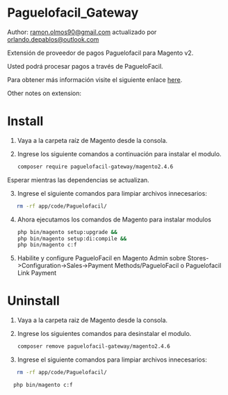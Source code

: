 Paguelofacil_Gateway
======================

Author: [ramon.olmos90@gmail.com](mailto:ramon.olmos90@gmail.com) actualizado por [orlando.depablos@outlook.com](mailto:orlando.depablos@outlook.com)

Extensión de proveedor de pagos Paguelofacil para Magento v2.

Usted podrá procesar pagos a través de PagueloFacil.

Para obtener más información visite el siguiente enlace [here](https://developers.paguelofacil.com/ecommerce/magento).

Other notes on extension: 

Install
=======

1. Vaya a la carpeta raíz de Magento desde la consola.

2. Ingrese los siguiente comandos a continuación para instalar el modulo.

    ```bash
    composer require paguelofacil-gateway/magento2.4.6
    ```
Esperar mientras las dependencias se actualizan.

3. Ingrese el siguiente comandos para limpiar archivos innecesarios:

 ```bash
	rm -rf app/code/Paguelofacil/
 ```

4. Ahora ejecutamos los comandos de Magento para instalar modulos

    ```bash
   php bin/magento setup:upgrade &&
   php bin/magento setup:di:compile &&
   php bin/magento c:f
    ```
5. Habilite y configure PagueloFacil en Magento Admin sobre Stores->Configuration->Sales->Payment Methods/PagueloFacil o Paguelofacil Link Payment


Uninstall
=======

1. Vaya a la carpeta raiz de Magento desde la consola.

2. Ingrese los siguientes comandos para desinstalar el modulo.

    ```bash
    composer remove paguelofacil-gateway/magento2.4.6
    ```
3. Ingrese el siguiente comandos para limpiar archivos innecesarios:

 ```bash
    rm -rf app/code/Paguelofacil/
 ```
  ```bash
	php bin/magento c:f
  ```